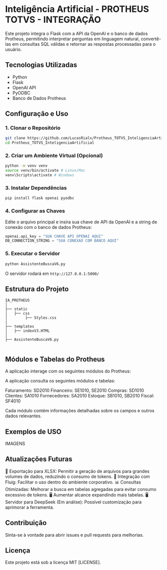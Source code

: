 # Inteligência Artificial - PROTHEUS TOTVS - INTEGRAÇÃO

Este projeto integra o Flask com a API da OpenAI e o banco de dados Protheus, permitindo interpretar perguntas em linguagem natural, convertê-las em consultas SQL válidas e retornar as respostas processadas para o usuário.

## Tecnologias Utilizadas
- Python
- Flask
- OpenAI API
- PyODBC
- Banco de Dados Protheus

## Configuração e Uso

### 1. Clonar o Repositório
```bash
git clone https://github.com/LucasRialx/Protheus_TOTVS_InteligenciaArtificial
cd Protheus_TOTVS_InteligenciaArtificial
```

### 2. Criar um Ambiente Virtual (Opcional)
```bash
python -m venv venv
source venv/bin/activate # Linux/Mac
venv\Scripts\activate # Windows
```

### 3. Instalar Dependências
```bash
pip install flask openai pyodbc
```

### 4. Configurar as Chaves
Edite o arquivo principal e insira sua chave de API da OpenAI e a string de conexão com o banco de dados Protheus:
```python
openai.api_key = "SUA CHAVE API OPENAI AQUI"
DB_CONNECTION_STRING = "SUA CONEXAO COM BANCO AQUI"
```

### 5. Executar o Servidor
```bash
python AssistenteBuscaV6.py
```
O servidor rodará em `http://127.0.0.1:5000/`

## Estrutura do Projeto
```
IA_PROTHEUS
│
├── static
│   ├── css
│        ├── Styles.css
|
├── templates
│   ├── indexV3.HTML
│
├── AssistenteBuscaV6.py


```

## Módulos e Tabelas do Protheus
A aplicação interage com os seguintes módulos do Protheus:

A aplicação consulta os seguintes módulos e tabelas:

Faturamento: SD2010
Financeiro: SE1010, SE2010
Compras: SD1010
Clientes: SA1010
Fornecedores: SA2010
Estoque: SB1010, SB2010
Fiscal: SF4010

Cada módulo contém informações detalhadas sobre os campos e outros dados relevantes.

## Exemplos de USO

IMAGENS

## Atualizações Futuras

📂 Exportação para XLSX: Permitir a geração de arquivos para grandes volumes de dados, reduzindo o consumo de tokens.
🔗 Integração com Fluig: Facilitar o uso dentro do ambiente corporativo.
📊 Consultas Otimizadas: Melhorar a busca em tabelas agregadas para evitar consumo excessivo de tokens.
🖥 Aumentar alcance expandindo mais tabelas.
🖥 Servidor para DeepSeek (Em análise): Possível customização para aprimorar a ferramenta.

## Contribuição
Sinta-se à vontade para abrir issues e pull requests para melhorias.

## Licença
Este projeto está sob a licença MIT [LICENSE].
